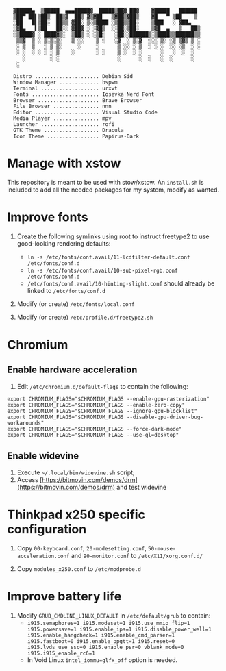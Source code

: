 ```
  ▓█████▄  ▒█████  ▄▄▄█████▓  █████▒██▓ ██▓    ▓█████   ██████ 
  ▒██▀ ██▌▒██▒  ██▒▓  ██▒ ▓▒▓██   ▒▓██▒▓██▒    ▓█   ▀ ▒██    ▒ 
  ░██   █▌▒██░  ██▒▒ ▓██░ ▒░▒████ ░▒██▒▒██░    ▒███   ░ ▓██▄   
  ░▓█▄   ▌▒██   ██░░ ▓██▓ ░ ░▓█▒  ░░██░▒██░    ▒▓█  ▄   ▒   ██▒
  ░▒████▓ ░ ████▓▒░  ▒██▒ ░ ░▒█░   ░██░░██████▒░▒████▒▒██████▒▒
   ▒▒▓  ▒ ░ ▒░▒░▒░   ▒ ░░    ▒ ░   ░▓  ░ ▒░▓  ░░░ ▒░ ░▒ ▒▓▒ ▒ ░
   ░ ▒  ▒   ░ ▒ ▒░     ░     ░      ▒ ░░ ░ ▒  ░ ░ ░  ░░ ░▒  ░ ░
   ░ ░  ░ ░ ░ ░ ▒    ░       ░ ░    ▒ ░  ░ ░      ░   ░  ░  ░  
     ░        ░ ░                   ░      ░  ░   ░  ░      ░  
   ░                                                           

  Distro ..................... Debian Sid
  Window Manager ............. bspwm
  Terminal ................... urxvt
  Fonts ...................... Iosevka Nerd Font
  Browser .................... Brave Browser
  File Browser ............... nnn
  Editor ..................... Visual Studio Code
  Media Player ............... mpv
  Launcher ................... rofi
  GTK Theme .................. Dracula
  Icon Theme ................. Papirus-Dark

```

 Manage with xstow
 =============

This repository is meant to be used with stow/xstow. An `install.sh` is included to add all
the needed packages for my system, modify as wanted.


 Improve fonts
 =============

1) Create the following symlinks using root to instruct freetype2 to use good-looking rendering defaults:
   - `ln -s /etc/fonts/conf.avail/11-lcdfilter-default.conf /etc/fonts/conf.d`
   - `ln -s /etc/fonts/conf.avail/10-sub-pixel-rgb.conf /etc/fonts/conf.d`
   - `/etc/fonts/conf.avail/10-hinting-slight.conf` should already be linked to `/etc/fonts/conf.d`

2) Modify (or create) `/etc/fonts/local.conf`

3) Modify (or create) `/etc/profile.d/freetype2.sh`


 Chromium
 ====================================

## Enable hardware acceleration

 1) Edit `/etc/chromium.d/default-flags` to contain the following:
  ```
  export CHROMIUM_FLAGS="$CHROMIUM_FLAGS --enable-gpu-rasterization"
  export CHROMIUM_FLAGS="$CHROMIUM_FLAGS --enable-zero-copy"
  export CHROMIUM_FLAGS="$CHROMIUM_FLAGS --ignore-gpu-blocklist"
  export CHROMIUM_FLAGS="$CHROMIUM_FLAGS --disable-gpu-driver-bug-workarounds"
  export CHROMIUM_FLAGS="$CHROMIUM_FLAGS --force-dark-mode"
  export CHROMIUM_FLAGS="$CHROMIUM_FLAGS --use-gl=desktop"
  ```

## Enable widevine

  1) Execute `~/.local/bin/widevine.sh` script;
  2) Access [https://bitmovin.com/demos/drm](https://bitmovin.com/demos/drm) and test widevine

 Thinkpad x250 specific configuration
 ====================================

1) Copy `00-keyboard.conf`, `20-modesetting.conf`, `50-mouse-acceleration.conf` and `90-monitor.conf` to `/etc/X11/xorg.conf.d/`

2) Copy `modules_x250.conf` to `/etc/modprobe.d`


 Improve battery life
 ====================

1) Modify `GRUB_CMDLINE_LINUX_DEFAULT` in `/etc/default/grub` to contain:
   - `i915.semaphores=1 i915.modeset=1 i915.use_mmio_flip=1 i915.powersave=1 i915.enable_ips=1 i915.disable_power_well=1 i915.enable_hangcheck=1 i915.enable_cmd_parser=1 i915.fastboot=0 i915.enable_ppgtt=1 i915.reset=0 i915.lvds_use_ssc=0 i915.enable_psr=0 vblank_mode=0 i915.i915_enable_rc6=1`
   - In Void Linux `intel_iommu=glfx_off` option is needed.

